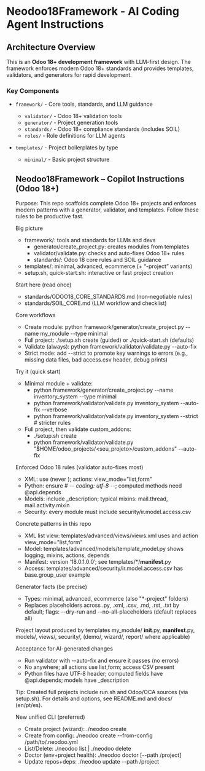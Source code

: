 # Neodoo18Framework - AI Coding Agent Instructions

## Architecture Overview

This is an **Odoo 18+ development framework** with LLM-first design. The framework enforces modern Odoo 18+ standards and provides templates, validators, and generators for rapid development.

### Key Components
- `framework/` - Core tools, standards, and LLM guidance
  - `validator/` - Odoo 18+ validation tools
  - `generator/` - Project generation tools
  - `standards/` - Odoo 18+ compliance standards (includes SOIL)
  - `roles/` - Role definitions for LLM agents
- `templates/` - Project boilerplates by type
  - `minimal/` - Basic project structure
  ## Neodoo18Framework – Copilot Instructions (Odoo 18+)

  Purpose: This repo scaffolds complete Odoo 18+ projects and enforces modern patterns with a generator, validator, and templates. Follow these rules to be productive fast.

  Big picture
  - framework/: tools and standards for LLMs and devs
    - generator/create_project.py: creates modules from templates
    - validator/validate.py: checks and auto-fixes Odoo 18+ rules
    - standards/: Odoo 18 core rules and SOIL guidance
  - templates/: minimal, advanced, ecommerce (+ “-project” variants)
  - setup.sh, quick-start.sh: interactive or fast project creation

  Start here (read once)
  - standards/ODOO18_CORE_STANDARDS.md (non‑negotiable rules)
  - standards/SOIL_CORE.md (LLM workflow and checklist)

  Core workflows
  - Create module: python framework/generator/create_project.py --name my_module --type minimal
  - Full project: ./setup.sh create (guided) or ./quick-start.sh (defaults)
  - Validate (always): python framework/validator/validate.py <path> --auto-fix
  - Strict mode: add --strict to promote key warnings to errors (e.g., missing data files, bad access.csv header, debug prints)

  Try it (quick start)
  - Minimal module + validate:
    - python framework/generator/create_project.py --name inventory_system --type minimal
    - python framework/validator/validate.py inventory_system --auto-fix --verbose
    - python framework/validator/validate.py inventory_system --strict  # stricter rules
  - Full project, then validate custom_addons:
    - ./setup.sh create
    - python framework/validator/validate.py "$HOME/odoo_projects/<seu_projeto>/custom_addons" --auto-fix

  Enforced Odoo 18 rules (validator auto-fixes most)
  - XML: use <list> (never <tree>); actions: view_mode="list,form"
  - Python: ensure # -*- coding: utf-8 -*-; computed methods need @api.depends
  - Models: include _description; typical mixins: mail.thread, mail.activity.mixin
  - Security: every module must include security/ir.model.access.csv

  Concrete patterns in this repo
  - XML list view: templates/advanced/views/views.xml uses <list> and action view_mode="list,form"
  - Model: templates/advanced/models/template_model.py shows logging, mixins, actions, depends
  - Manifest: version ‘18.0.1.0.0’; see templates/*/__manifest__.py
  - Access: templates/advanced/security/ir.model.access.csv has base.group_user example

  Generator facts (be precise)
  - Types: minimal, advanced, ecommerce (also "*-project" folders)
  - Replaces placeholders across .py, .xml, .csv, .md, .rst, .txt by default; flags: --dry-run and --no-all-placeholders (default replaces all)

  Project layout produced by templates
  my_module/
    __init__.py, __manifest__.py, models/, views/, security/, (demo/, wizard/, report/ where applicable)

  Acceptance for AI-generated changes
  - Run validator with --auto-fix and ensure it passes (no errors)
  - No <tree> anywhere; all actions use list,form; access CSV present
  - Python files have UTF‑8 header; computed fields have @api.depends; models have _description

  Tip: Created full projects include run.sh and Odoo/OCA sources (via setup.sh). For details and options, see README.md and docs/ (en/pt/es).

  New unified CLI (preferred)
  - Create project (wizard): ./neodoo create
  - Create from config: ./neodoo create --from-config /path/to/.neodoo.yml
  - List/Delete: ./neodoo list | ./neodoo delete
  - Doctor (env+project health): ./neodoo doctor [--path /project]
  - Update repos+deps: ./neodoo update --path /project